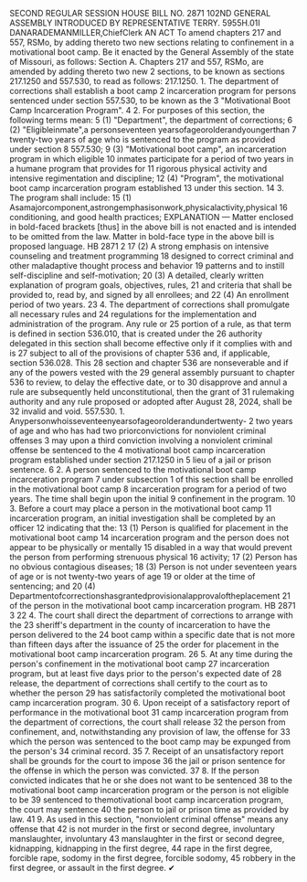 SECOND REGULAR SESSION
HOUSE BILL NO. 2871
102ND GENERAL ASSEMBLY
INTRODUCED BY REPRESENTATIVE TERRY.
5955H.01I DANARADEMANMILLER,ChiefClerk
AN ACT
To amend chapters 217 and 557, RSMo, by adding thereto two new sections relating to
confinement in a motivational boot camp.
Be it enacted by the General Assembly of the state of Missouri, as follows:
Section A. Chapters 217 and 557, RSMo, are amended by adding thereto two new
2 sections, to be known as sections 217.1250 and 557.530, to read as follows:
217.1250. 1. The department of corrections shall establish a boot camp
2 incarceration program for persons sentenced under section 557.530, to be known as the
3 "Motivational Boot Camp Incarceration Program".
4 2. For purposes of this section, the following terms mean:
5 (1) "Department", the department of corrections;
6 (2) "Eligibleinmate",a personseventeen yearsofageorolderandyoungerthan
7 twenty-two years of age who is sentenced to the program as provided under section
8 557.530;
9 (3) "Motivational boot camp", an incarceration program in which eligible
10 inmates participate for a period of two years in a humane program that provides for
11 rigorous physical activity and intensive regimentation and discipline;
12 (4) "Program", the motivational boot camp incarceration program established
13 under this section.
14 3. The program shall include:
15 (1) Asamajorcomponent,astrongemphasisonwork,physicalactivity,physical
16 conditioning, and good health practices;
EXPLANATION — Matter enclosed in bold-faced brackets [thus] in the above bill is not enacted and is
intended to be omitted from the law. Matter in bold-face type in the above bill is proposed language.
HB 2871 2
17 (2) A strong emphasis on intensive counseling and treatment programming
18 designed to correct criminal and other maladaptive thought process and behavior
19 patterns and to instill self-discipline and self-motivation;
20 (3) A detailed, clearly written explanation of program goals, objectives, rules,
21 and criteria that shall be provided to, read by, and signed by all enrollees; and
22 (4) An enrollment period of two years.
23 4. The department of corrections shall promulgate all necessary rules and
24 regulations for the implementation and administration of the program. Any rule or
25 portion of a rule, as that term is defined in section 536.010, that is created under the
26 authority delegated in this section shall become effective only if it complies with and is
27 subject to all of the provisions of chapter 536 and, if applicable, section 536.028. This
28 section and chapter 536 are nonseverable and if any of the powers vested with the
29 general assembly pursuant to chapter 536 to review, to delay the effective date, or to
30 disapprove and annul a rule are subsequently held unconstitutional, then the grant of
31 rulemaking authority and any rule proposed or adopted after August 28, 2024, shall be
32 invalid and void.
557.530. 1. Anypersonwhoisseventeenyearsofageorolderandundertwenty-
2 two years of age and who has had two priorconvictions for nonviolent criminal offenses
3 may upon a third conviction involving a nonviolent criminal offense be sentenced to the
4 motivational boot camp incarceration program established under section 217.1250 in
5 lieu of a jail or prison sentence.
6 2. A person sentenced to the motivational boot camp incarceration program
7 under subsection 1 of this section shall be enrolled in the motivational boot camp
8 incarceration program for a period of two years. The time shall begin upon the initial
9 confinement in the program.
10 3. Before a court may place a person in the motivational boot camp
11 incarceration program, an initial investigation shall be completed by an officer
12 indicating that the:
13 (1) Person is qualified for placement in the motivational boot camp
14 incarceration program and the person does not appear to be physically or mentally
15 disabled in a way that would prevent the person from performing strenuous physical
16 activity;
17 (2) Person has no obvious contagious diseases;
18 (3) Person is not under seventeen years of age or is not twenty-two years of age
19 or older at the time of sentencing; and
20 (4) Departmentofcorrectionshasgrantedprovisionalapprovaloftheplacement
21 of the person in the motivational boot camp incarceration program.
HB 2871 3
22 4. The court shall direct the department of corrections to arrange with the
23 sheriff's department in the county of incarceration to have the person delivered to the
24 boot camp within a specific date that is not more than fifteen days after the issuance of
25 the order for placement in the motivational boot camp incarceration program.
26 5. At any time during the person's confinement in the motivational boot camp
27 incarceration program, but at least five days prior to the person's expected date of
28 release, the department of corrections shall certify to the court as to whether the person
29 has satisfactorily completed the motivational boot camp incarceration program.
30 6. Upon receipt of a satisfactory report of performance in the motivational boot
31 camp incarceration program from the department of corrections, the court shall release
32 the person from confinement, and, notwithstanding any provision of law, the offense for
33 which the person was sentenced to the boot camp may be expunged from the person's
34 criminal record.
35 7. Receipt of an unsatisfactory report shall be grounds for the court to impose
36 the jail or prison sentence for the offense in which the person was convicted.
37 8. If the person convicted indicates that he or she does not want to be sentenced
38 to the motivational boot camp incarceration program or the person is not eligible to be
39 sentenced to themotivational boot camp incarceration program, the court may sentence
40 the person to jail or prison time as provided by law.
41 9. As used in this section, "nonviolent criminal offense" means any offense that
42 is not murder in the first or second degree, involuntary manslaughter, involuntary
43 manslaughter in the first or second degree, kidnapping, kidnapping in the first degree,
44 rape in the first degree, forcible rape, sodomy in the first degree, forcible sodomy,
45 robbery in the first degree, or assault in the first degree.
✔